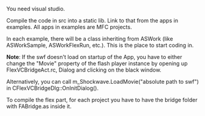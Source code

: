 You need visual studio.

Compile the code in src into a static lib. Link to that from the apps in examples. All apps in examples are MFC projects.

In each example, there will be a class inheriting from ASWork (like ASWorkSample, ASWorkFlexRun, etc.). This is the place to start coding in.

**Note**: If the swf doesn't load on startup of the App, you have to either change the "Movie" property of the flash player instance by opening up FlexVCBridgeAct.rc, Dialog and clicking on the black window.

Alternatively, you can call m\_Shockwave.LoadMovie("absolute path to swf") in CFlexVCBridgeDlg::OnInitDialog().

To compile the flex part, for each project you have to have the bridge folder with FABridge.as inside it.